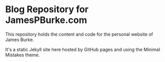 # Blog Repository for JamesPBurke.com

This repository holds the content and code for the personal website of James Burke. 

It's a static Jekyll site here hosted by GitHub pages and using the Minimal Mistakes theme. 

